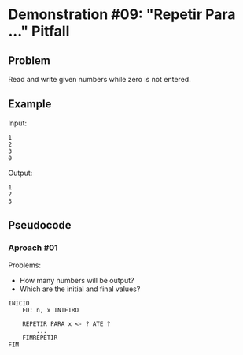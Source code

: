 # Demonstration #09: "Repetir Para ..." Pitfall

## Problem

Read and write given numbers while zero is not entered.

## Example

Input:

    1
    2
    3
    0


Output:

    1
    2
    3


## Pseudocode

### Aproach #01

Problems:
* How many numbers will be output?
* Which are the initial and final values? 

```pseudocode
INICIO
    ED: n, x INTEIRO
    
    REPETIR PARA x <- ? ATE ?
        ...
    FIMREPETIR
FIM
```